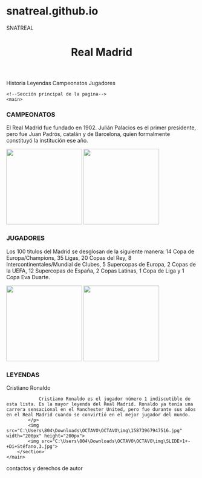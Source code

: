 # snatreal.github.io
SNATREAL 
<!DOCTYPE html> <!--version de HTML-->
<html lang="en"><!--Idioma-->
<head>
    <meta charset="UTF-8"> <!--caracteres-->
    <meta name="viewport" content="width=device-width, initial-scale=1.0">
    <title>Document</title>
    
<!--enlace para estilo texto--> 
<link rel="preconnect" href="https://fonts.googleapis.com">
<link rel="preconnect" href="https://fonts.gstatic.com" crossorigin>
<link href="https://fonts.googleapis.com/css2?family=Black+Han+Sans&family=Lilita+One&family=Permanent+Marker&display=swap" rel="stylesheet">
<!--enlace para hoja de estilos-->  
    <link rel="preload" href="estilos.css" as="style"><!--cargar más rapido -->
    <link href="estilos.css" rel="stylesheet" > <!--cargar la hoja de estilos -->
</head>
<body>
    <!--cabeza de la página-->
    <header>
        <h1 class="titulo">Real Madrid</h1>
    </header>
 <!--Navegación de la pagina-->
<nav class="navegacion">
    <a >Historia</a>
    <a>Leyendas</a>
    <a>Campeonatos</a>
    <a>Jugadores</a>
</nav>


    <!--Sección principal de la pagina-->
    <main>
<!--grid principal de la pagina -->
<div class="principal">
<!--Secciones de nuestra pagina serán 3-->
        <section>
            <h3>CAMPEONATOS</h3>
            <p>El Real Madrid fue fundado en 1902. Julián Palacios es el primer presidente, pero fue Juan Padrós, catalán y de Barcelona, quien formalmente constituyó la institución ese año.</p>
            <img src="C:\Users\804\Downloads\OCTAVO\OCTAVO\img\15874616058693.jpg" width="200px" height="200px">
            <img src="C:\Users\804\Downloads\OCTAVO\OCTAVO\img\InicioM.jpg" width="200px" height="200px">
        </section>
   <!--Seccion dos de la pagina-->     
        <section >
            <h3>JUGADORES</h3>
            <p>Los 100 títulos del Madrid se desglosan de la siguiente manera: 14 Copa de Europa/Champions, 35 Ligas, 20 Copas del Rey, 8 Intercontinentales/Mundial de Clubes, 5 Supercopas de Europa, 2 Copas de la UEFA, 12 Supercopas de España, 2 Copas Latinas, 1 Copa de Liga y 1 Copa Eva Duarte.</p>
            <img src="C:\Users\804\Downloads\OCTAVO\OCTAVO\img\01gzspm56sy8czcxrq42.webp" width="200px" height="200px">
            <img src="C:\Users\804\Downloads\OCTAVO\OCTAVO\img\stones.jpeg" width="200px" height="200px">
        </section>
<!--Seccion tres de la pagina-->  
        <section>
            <h3>LEYENDAS</h3>
            <p>
                Cristiano Ronaldo

                Cristiano Ronaldo es el jugador número 1 indiscutible de esta lista. Es la mayor leyenda del Real Madrid. Ronaldo ya tenía una carrera sensacional en el Manchester United, pero fue durante sus años en el Real Madrid cuando se convirtió en el mejor jugador del mundo.
            </p>
            <img src="C:\Users\804\Downloads\OCTAVO\OCTAVO\img\15873967947516.jpg" width="200px" height="200px">
            <img src="C:\Users\804\Downloads\OCTAVO\OCTAVO\img\SLIDE+1+-+Di+Stéfano,3.jpg">
        </section>
    </main>
</div>
<!--Parte inferior de la pagina-->  
<footer> contactos y derechos de autor </footer>

</body>
</html>
